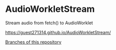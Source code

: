 # AudioWorkletStream
Stream audio from fetch() to AudioWorklet

https://guest271314.github.io/AudioWorkletStream/

[Branches of this repository](https://github.com/guest271314/AudioWorkletStream/branches/all)
